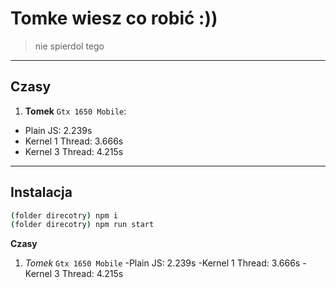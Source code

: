 # Tomke wiesz co robić :))
> nie spierdol tego

---

## Czasy
1. **Tomek** `Gtx 1650 Mobile`:
  - Plain JS: 2.239s
  - Kernel 1 Thread: 3.666s
  - Kernel 3 Thread: 4.215s

---

## Instalacja
```bash
(folder direcotry) npm i
(folder direcotry) npm run start
```

**Czasy**
1. _Tomek_ `Gtx 1650 Mobile`
-Plain JS: 2.239s
-Kernel 1 Thread: 3.666s
-Kernel 3 Thread: 4.215s

